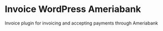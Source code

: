 # Invoice WordPress Ameriabank
Invoice plugin for invoicing and accepting payments through Ameriabank

````It is deprecated, but scheme solutions can be used for invoicing.
